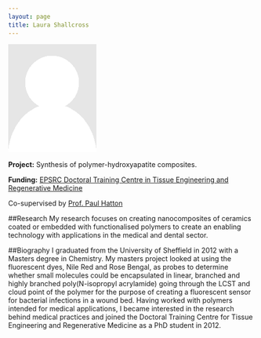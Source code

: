 ```yaml
---
layout: page
title: Laura Shallcross
---
```


<img src="img/placeholder.png" alt="Laura Shallcross" class="gallery">

**Project:** Synthesis of polymer-hydroxyapatite composites.

**Funding:** [EPSRC Doctoral Training Centre in Tissue Engineering and Regenerative Medicine](http://www.dtcterm.leeds.ac.uk/)

Co-supervised by [Prof. Paul Hatton](https://www.sheffield.ac.uk/dentalschool/about/staff/hatton)


##Research
My research focuses on creating nanocomposites of ceramics coated or embedded with functionalised polymers to create an enabling technology with applications in the medical and dental sector.

##Biography
I graduated from the University of Sheffield in 2012 with a Masters degree in Chemistry. My masters project looked at using the fluorescent dyes, Nile Red and Rose Bengal, as probes to determine whether small molecules could be encapsulated in linear, branched and highly branched poly(N-isopropyl acrylamide) going through the LCST and cloud point of the polymer for the purpose of creating a fluorescent sensor for bacterial infections in a wound bed.
Having worked with polymers intended for medical applications, I became interested in the research behind medical practices and joined the Doctoral Training Centre for Tissue Engineering and Regenerative Medicine as a PhD student in 2012.
